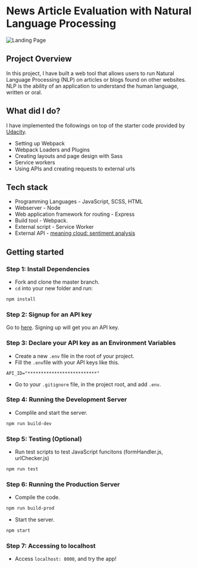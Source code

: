 # News Article Evaluation with Natural Language Processing
![Landing Page](./image/image.JPG?raw=true "Landing Page")

## Project Overview

In this project, I have built a web tool that allows users to run Natural Language Processing (NLP) on articles or blogs found on other websites. NLP is the ability of an application to understand the human language, written or oral.

## What did I do?
I have implemented the followings on top of the starter code provided by [Udacity](https://www.udacity.com/).
- Setting up Webpack
- Webpack Loaders and Plugins
- Creating layouts and page design with Sass
- Service workers
- Using APIs and creating requests to external urls

## Tech stack
- Programming Languages - JavaScript, SCSS, HTML
- Webserver - Node
- Web application framework for routing - Express
- Build tool - Webpack. 
- External script - Service Worker
- External API - [meaning cloud: sentiment analysis](https://www.meaningcloud.com/products/sentiment-analysis)

## Getting started
### Step 1: Install Dependencies
- Fork and clone the master branch.
- `cd` into your new folder and run:
```bash
npm install
```

### Step 2: Signup for an API key
Go to [here](https://www.meaningcloud.com/developer/create-account). Signing up will get you an API key.


### Step 3: Declare your API key as an Environment Variables
- Create a new `.env` file in the root of your project.
- Fill the ```.env```file with your API keys like this.
```
API_ID="**************************"
```
- Go to your `.gitignore` file, in the project root, and add `.env`.

### Step 4: Running the Development Server
- Complile and start the server.
```bash
npm run build-dev
```

### Step 5: Testing (Optional)
- Run test scripts to test JavaScript funcitons (formHandler.js, urlChecker.js)
```bash
npm run test
```

### Step 6: Running the Production Server
- Compile the code.
```bash
npm run build-prod
```
- Start the server.
```bash
npm start
```

### Step 7: Accessing to localhost
- Access ```localhost: 8000```, and try the app!